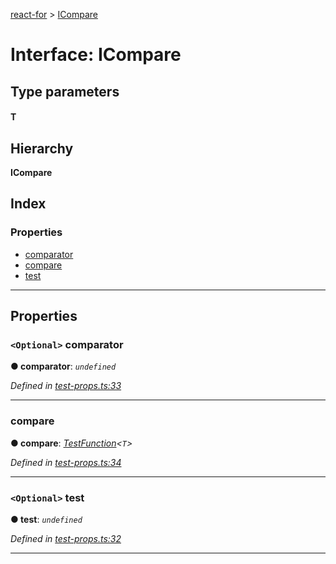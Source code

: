[react-for](../README.md) > [ICompare](../interfaces/icompare.md)

# Interface: ICompare

## Type parameters
#### T 
## Hierarchy

**ICompare**

## Index

### Properties

* [comparator](icompare.md#comparator)
* [compare](icompare.md#compare)
* [test](icompare.md#test)

---

## Properties

<a id="comparator"></a>

### `<Optional>` comparator

**● comparator**: *`undefined`*

*Defined in [test-props.ts:33](https://github.com/MJez29/react-for/blob/97cefad/src/test-props.ts#L33)*

___
<a id="compare"></a>

###  compare

**● compare**: *[TestFunction](../#testfunction)<`T`>*

*Defined in [test-props.ts:34](https://github.com/MJez29/react-for/blob/97cefad/src/test-props.ts#L34)*

___
<a id="test"></a>

### `<Optional>` test

**● test**: *`undefined`*

*Defined in [test-props.ts:32](https://github.com/MJez29/react-for/blob/97cefad/src/test-props.ts#L32)*

___

